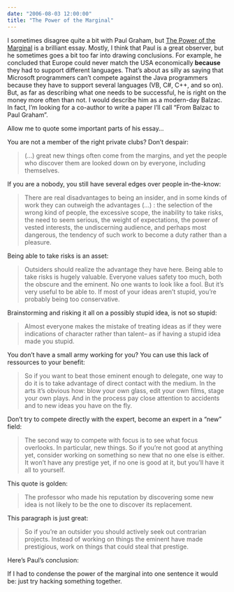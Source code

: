 ```yaml
---
date: "2006-08-03 12:00:00"
title: "The Power of the Marginal"
---
```




I sometimes disagree quite a bit with Paul Graham, but [The Power of the Marginal](http://www.paulgraham.com/marginal.html) is a brilliant essay. Mostly, I think that Paul is a great observer, but he sometimes goes a bit too far into drawing conclusions. For example, he concluded that Europe could never match the USA economically __because__ they had to support different languages. That&rsquo;s about as silly as saying that Microsoft programmers can&rsquo;t compete against the Java programmers because they have to support several languages (VB, C#, C++, and so on). But, as far as describing what one needs to be successful, he is right on the money more often than not. I would describe him as a modern-day Balzac. In fact, I&rsquo;m looking for a co-author to write a paper I&rsquo;ll call &ldquo;From Balzac to Paul Graham&rdquo;.

Allow me to quote some important parts of his essay&hellip;

You are not a member of the right private clubs? Don&rsquo;t despair:

> (&hellip;) great new things often come from the margins, and yet the people who discover them are looked down on by everyone, including themselves.


If you are a nobody, you still have several edges over people in-the-know:

> There are real disadvantages to being an insider, and in some kinds of work they can outweigh the advantages (&hellip;) : the selection of the wrong kind of people, the excessive scope, the inability to take risks, the need to seem serious, the weight of expectations, the power of vested interests, the undiscerning audience, and perhaps most dangerous, the tendency of such work to become a duty rather than a pleasure.


Being able to take risks is an asset:

> Outsiders should realize the advantage they have here. Being able to take risks is hugely valuable. Everyone values safety too much, both the obscure and the eminent. No one wants to look like a fool. But it&rsquo;s very useful to be able to. If most of your ideas aren&rsquo;t stupid, you&rsquo;re probably being too conservative.


Brainstorming and risking it all on a possibly stupid idea, is not so stupid:

> Almost everyone makes the mistake of treating ideas as if they were indications of character rather than talent&#8211; as if having a stupid idea made you stupid.



You don&rsquo;t have a small army working for you? You can use this lack of ressources to your benefit:

> So if you want to beat those eminent enough to delegate, one way to do it is to take advantage of direct contact with the medium. In the arts it&rsquo;s obvious how: blow your own glass, edit your own films, stage your own plays. And in the process pay close attention to accidents and to new ideas you have on the fly.



Don&rsquo;t try to compete directly with the expert, become an expert in a &ldquo;new&rdquo; field:

> The second way to compete with focus is to see what focus overlooks. In particular, new things. So if you&rsquo;re not good at anything yet, consider working on something so new that no one else is either. It won&rsquo;t have any prestige yet, if no one is good at it, but you&rsquo;ll have it all to yourself.


This quote is golden:

> The professor who made his reputation by discovering some new idea is not likely to be the one to discover its replacement.



This paragraph is just great:

> So if you&rsquo;re an outsider you should actively seek out contrarian projects. Instead of working on things the eminent have made prestigious, work on things that could steal that prestige.



Here&rsquo;s Paul&rsquo;s conclusion:

> 
If I had to condense the power of the marginal into one sentence it would be: just try hacking something together. 


